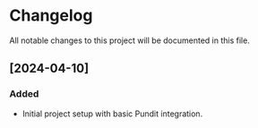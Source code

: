 # Changelog

All notable changes to this project will be documented in this file.

## [2024-04-10]

### Added
- Initial project setup with basic Pundit integration.
